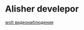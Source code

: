 # Alisher develepor

[wolt видеонаблюдения](https://github.com/aleshka1209/aleshka1209.github.io/blob/main/src/index.html)

